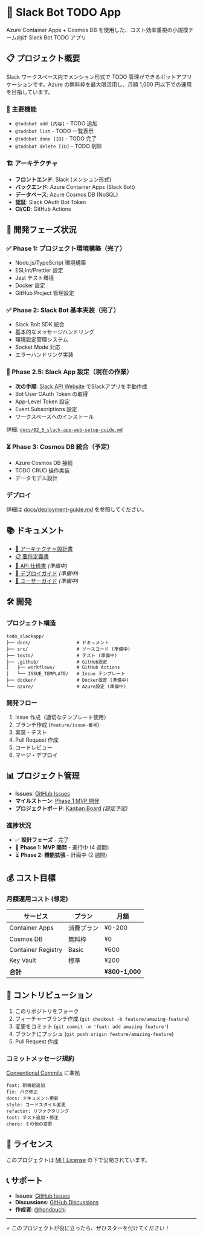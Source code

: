 # 🤖 Slack Bot TODO App

Azure Container Apps + Cosmos DB を使用した、コスト効率重視の小規模チーム向け Slack Bot TODO アプリ

## 📋 プロジェクト概要

Slack ワークスペース内でメンション形式で TODO 管理ができるボットアプリケーションです。Azure の無料枠を最大限活用し、月額 1,000 円以下での運用を目指しています。

### 🎯 主要機能

- `@todobot add [内容]` - TODO 追加
- `@todobot list` - TODO 一覧表示
- `@todobot done [ID]` - TODO 完了
- `@todobot delete [ID]` - TODO 削除

### 🏗️ アーキテクチャ

- **フロントエンド**: Slack (メンション形式)
- **バックエンド**: Azure Container Apps (Slack Bolt)
- **データベース**: Azure Cosmos DB (NoSQL)
- **認証**: Slack OAuth Bot Token
- **CI/CD**: GitHub Actions

## 🚀 開発フェーズ状況

### ✅ Phase 1: プロジェクト環境構築（完了）

- Node.js/TypeScript 環境構築
- ESLint/Prettier 設定
- Jest テスト環境
- Docker 設定
- GitHub Project 管理設定

### ✅ Phase 2: Slack Bot 基本実装（完了）

- Slack Bolt SDK 統合
- 基本的なメッセージハンドリング
- 環境設定管理システム
- Socket Mode 対応
- エラーハンドリング実装

### 🔄 Phase 2.5: Slack App 設定（現在の作業）

- **次の手順**: [Slack API Website](https://api.slack.com/apps) でSlackアプリを手動作成
- Bot User OAuth Token の取得
- App-Level Token 設定
- Event Subscriptions 設定
- ワークスペースへのインストール

詳細: [`docs/02_5_slack-app-web-setup-guide.md`](docs/02_5_slack-app-web-setup-guide.md)

### ⏳ Phase 3: Cosmos DB 統合（予定）

- Azure Cosmos DB 接続
- TODO CRUD 操作実装
- データモデル設計

### デプロイ

詳細は [docs/deployment-guide.md](./docs/) を参照してください。

## 📚 ドキュメント

- [📐 アーキテクチャ設計書](./docs/architecture-design.md)
- [📋 要件定義書](./docs/requirements.md)
- [🔧 API 仕様書](./docs/api-specification.md) _(準備中)_
- [🚀 デプロイガイド](./docs/deployment-guide.md) _(準備中)_
- [👥 ユーザーガイド](./docs/user-guide.md) _(準備中)_

## 🛠️ 開発

### プロジェクト構造

```
todo_slackapp/
├── docs/                 # ドキュメント
├── src/                  # ソースコード (準備中)
├── tests/                # テスト (準備中)
├── .github/              # GitHub設定
│   ├── workflows/        # GitHub Actions
│   └── ISSUE_TEMPLATE/   # Issue テンプレート
├── docker/               # Docker設定 (準備中)
└── azure/                # Azure設定 (準備中)
```

### 開発フロー

1. Issue 作成（適切なテンプレート使用）
2. ブランチ作成 (`feature/issue-番号`)
3. 実装・テスト
4. Pull Request 作成
5. コードレビュー
6. マージ・デプロイ

## 📊 プロジェクト管理

- **Issues**: [GitHub Issues](https://github.com/hondouchi/todo_slackapp/issues)
- **マイルストーン**: [Phase 1 MVP 開発](https://github.com/hondouchi/todo_slackapp/milestones)
- **プロジェクトボード**: [Kanban Board](https://github.com/hondouchi/todo_slackapp/projects) _(設定予定)_

### 進捗状況

- ✅ **設計フェーズ** - 完了
- 🔄 **Phase 1: MVP 開発** - 進行中 (4 週間)
- ⏳ **Phase 2: 機能拡張** - 計画中 (2 週間)

## 💰 コスト目標

### 月額運用コスト (想定)

| サービス           | プラン     | 月額           |
| ------------------ | ---------- | -------------- |
| Container Apps     | 消費プラン | ¥0-200         |
| Cosmos DB          | 無料枠     | ¥0             |
| Container Registry | Basic      | ¥600           |
| Key Vault          | 標準       | ¥200           |
| **合計**           |            | **¥800-1,000** |

## 🤝 コントリビューション

1. このリポジトリをフォーク
2. フィーチャーブランチ作成 (`git checkout -b feature/amazing-feature`)
3. 変更をコミット (`git commit -m 'feat: add amazing feature'`)
4. ブランチにプッシュ (`git push origin feature/amazing-feature`)
5. Pull Request 作成

### コミットメッセージ規約

[Conventional Commits](https://www.conventionalcommits.org/) に準拠

```
feat: 新機能追加
fix: バグ修正
docs: ドキュメント更新
style: コードスタイル変更
refactor: リファクタリング
test: テスト追加・修正
chore: その他の変更
```

## 📄 ライセンス

このプロジェクトは [MIT License](LICENSE) の下で公開されています。

## 📞 サポート

- **Issues**: [GitHub Issues](https://github.com/hondouchi/todo_slackapp/issues)
- **Discussions**: [GitHub Discussions](https://github.com/hondouchi/todo_slackapp/discussions)
- **作成者**: [@hondouchi](https://github.com/hondouchi)

---

⭐ このプロジェクトが役に立ったら、ぜひスターを付けてください！
